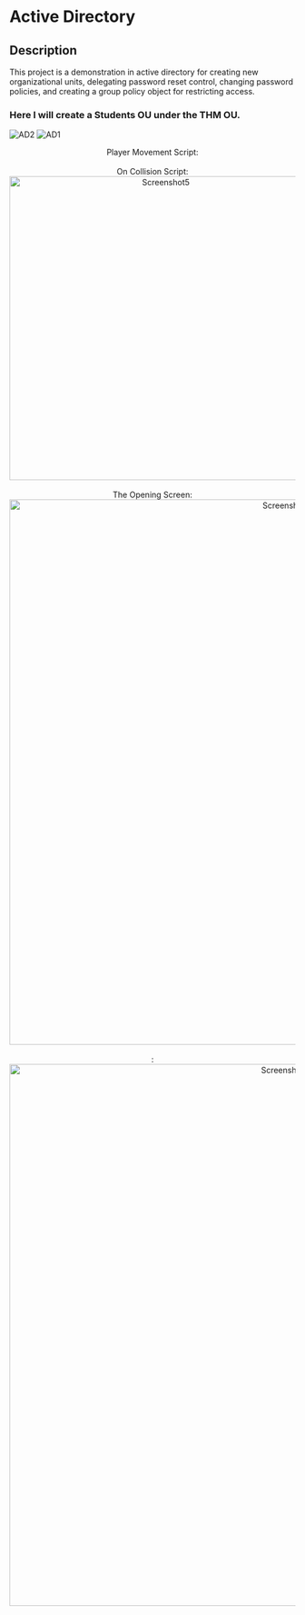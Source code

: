 <h1>Active Directory</h1>

<h2>Description</h2>
This project is a demonstration in active directory for creating new organizational units, delegating password reset control, changing password policies, and creating a group policy object for restricting access.
<br />


<h3> Here I will create a Students OU under the THM OU. </h3>

![AD2](https://github.com/DrayColb/Active-Directory/assets/159193252/2d582a3a-2c1f-4f63-9852-5d245cda2c1b)
![AD1](https://github.com/DrayColb/Active-Directory/assets/159193252/963c7246-b5f7-412b-ba70-93941655ea7b)

<p align="center">
Player Movement Script: <br/>
 

<br/>
On Collision Script:  <br/>
<img width="535" alt="Screenshot5" src="https://github.com/DrayColb/DrayColb1/assets/159193252/67b583e0-0f7e-4dfb-b1ee-98e40b22b07e">
<br />
<br />
The Opening Screen: <br/>
<img width="960" alt="Screenshot6" src="https://github.com/DrayColb/DrayColb1/assets/159193252/006bf313-7312-4c34-9a0c-6315d6abf5bd">
<br />
<br />
:  <br/>
<img width="954" alt="Screenshot7" src="https://github.com/DrayColb/DrayColb1/assets/159193252/588275f4-527c-447f-b156-eb35a54f6a24">
<br />
<br />

